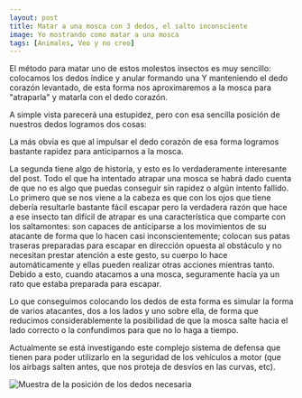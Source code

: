 ```yaml
---
layout: post
title: Matar a una mosca con 3 dedos, el salto inconsciente
image: Yo mostrando como matar a una mosca
tags: [Animales, Veo y no creo]
---
```


El método para matar uno de estos molestos insectos es muy sencillo: colocamos los dedos índice y anular formando una Y manteniendo el dedo corazón levantado, de esta forma nos aproximaremos a la mosca para "atraparla" y matarla con el dedo corazón.

A simple vista parecerá una estupidez, pero con esa sencilla posición de nuestros dedos logramos dos cosas:

La más obvia es que al impulsar el dedo corazón de esa forma logramos bastante rapidez para anticiparnos a la mosca.

La segunda tiene algo de historia, y esto es lo verdaderamente interesante del post. Todo el que ha intentado atrapar una mosca se habrá dado cuenta de que no es algo que puedas conseguir sin rapidez o algún intento fallido. Lo primero que se nos viene a la cabeza es que con los ojos que tiene debería resultarle bastante fácil escapar pero la verdadera razón que hace a ese insecto tan difícil de atrapar es una característica que comparte con los saltamontes: son capaces de anticiparse a los movimientos de su atacante de forma que lo hacen casi inconscientemente; colocan sus patas traseras preparadas para escapar en dirección opuesta al obstáculo y no necesitan prestar atención a este gesto, su cuerpo lo hace automáticamente y ellas pueden realizar otras acciones mientras tanto. Debido a esto, cuando atacamos a una mosca, seguramente hacía ya un rato que estaba preparada para escapar.

Lo que conseguimos colocando los dedos de esta forma es simular la forma de varios atacantes, dos a los lados y uno sobre ella, de forma que reducimos considerablemente la posibilidad de que la mosca salte hacia el lado correcto o la confundimos para que no lo haga a tiempo.

Actualmente se está investigando este complejo sistema de defensa que tienen para poder utilizarlo en la seguridad de los vehículos a motor (que los airbags salten antes, que nos proteja de desvíos en las curvas, etc).

![Muestra de la posición de los dedos necesaria](http://1.bp.blogspot.com/-cIC6YZhuBEQ/Tvcbh_UHyXI/AAAAAAAADok/toy9d9oY5HM/s320/20100916111025.jpg)
